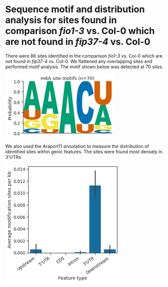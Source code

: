 # Sequence motif and distribution analysis for sites found in comparison *fio1-3* vs. Col-0 which are not found in *fip37-4* vs. Col-0



There were 86 sites identified in the comparison *fio1-3* vs. Col-0 which are not found in *fip37-4* vs. Col-0. We flattened any overlapping sites and performed motif analysis. The motif shown below was detected at 70 sites.




    
![png](fio1_vs_col0__not__fip37_vs_col0_yanocomp_logos.py_files/fio1_vs_col0__not__fip37_vs_col0_yanocomp_logos.py_3_1.png)
    



We also used the Araport11 annotation to measure the distribution of identified sites within genic features. The sites were found most densely in 3'UTRs.



    
![png](fio1_vs_col0__not__fip37_vs_col0_yanocomp_logos.py_files/fio1_vs_col0__not__fip37_vs_col0_yanocomp_logos.py_5_1.png)
    

